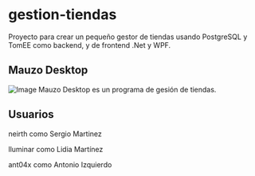 # gestion-tiendas
Proyecto para crear un pequeño gestor de tiendas usando PostgreSQL y TomEE como backend, y de frontend .Net y WPF.

## Mauzo Desktop
![Image](../develop/design/mauzoInAction.png?raw=true)
Mauzo Desktop es un programa de gesión de tiendas.

## Usuarios
neirth como Sergio Martinez

lluminar como Lidia Martínez

ant04x como Antonio Izquierdo
